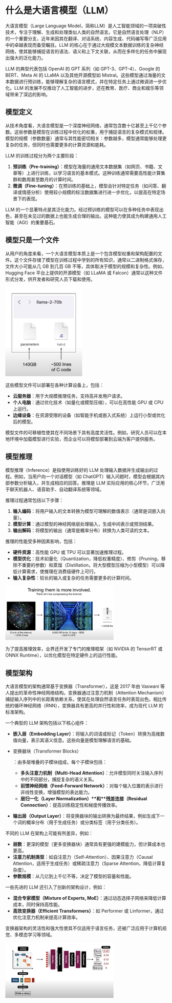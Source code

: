 # 什么是大语言模型（LLM）

大语言模型（Large Language Model，简称LLM）是人工智能领域的一项突破性技术，专注于理解、生成和处理类似人类的自然语言。它是自然语言处理（NLP）的一个重要分支，近年来因其在翻译、对话系统、内容生成、代码编写等广泛应用中的卓越表现而备受瞩目。LLM 的核心在于通过大规模文本数据训练的复杂神经网络，使其能够捕捉语言的语法、语义和上下文关联，从而在多样化的任务中展现出强大的泛化能力。

LLM 的典型代表包括 OpenAI 的 GPT 系列（如 GPT-3、GPT-4）、Google 的 BERT、Meta AI 的 LLaMA 以及其他开源模型如 Mistral。这些模型通过海量的文本数据进行预训练，能够理解复杂的语言模式，并在特定任务上通过微调进一步优化。LLM 的发展不仅推动了人工智能的进步，还在教育、医疗、商业和娱乐等领域带来了深远的影响。

## 模型定义

从技术角度看，大语言模型是一个深度神经网络，通常包含数十亿甚至上千亿个参数。这些参数是模型在训练过程中优化的权重，用于捕捉语言的复杂模式和规律。模型的规模（参数数量）通常与其性能密切相关：参数越多，模型通常能够处理更复杂的任务，但同时也需要更多的计算资源和能耗。

LLM 的训练过程分为两个主要阶段：

1. **预训练（Pre-training）**：模型在海量的通用文本数据集（如网页、书籍、文章等）上进行训练，以学习语言的基本模式。这种训练通常需要高性能计算集群和数周甚至数月的计算时间。
2. **微调（Fine-tuning）**：在预训练的基础上，模型会针对特定任务（如问答、翻译或情感分析）使用较小规模的标注数据集进行进一步优化，以提高在特定场景下的表现。

LLM 的一个显著特点是其泛化能力。经过预训练的模型可以在多种任务中表现出色，甚至在未见过的数据上也能生成合理的输出。这种能力使其成为构建通用人工智能（AGI）的重要基石。

## 模型只是一个文件

从用户的角度来看，一个大语言模型本质上是一个包含模型权重和架构配置的文件。这个文件存储了模型在训练过程中学到的所有知识，通常以二进制格式保存，文件大小可能从几 GB 到几百 GB 不等，具体取决于模型的规模和复杂性。例如，Hugging Face 平台上提供的开源模型（如 LLaMA 或 Falcon）通常以这种文件形式分发，供开发者和研究人员下载和使用。

<img src="../images/a-language-model-is-just-a-file.png" alt="a-language-model-is-just-a-file" style="zoom: 33%;" />

这些模型文件可以部署在各种计算设备上，包括：

- **云服务器**：用于大规模推理任务，支持高并发用户请求。
- **个人电脑**：通过优化技术（如量化或模型压缩），可以在高性能 GPU 或 CPU 上运行。
- **边缘设备**：在资源受限的设备（如智能手机或嵌入式系统）上运行小型或优化后的模型。

模型文件的可移植性使其在不同场景下具有高度灵活性。例如，研究人员可以在本地环境中加载模型进行实验，而企业可以将模型部署到云端为客户提供服务。

## 模型推理

模型推理（Inference）是指使用训练好的 LLM 处理输入数据并生成输出的过程。例如，当用户向一个对话模型（如 ChatGPT）输入问题时，模型会根据其内部参数分析输入，并生成相应的回答。推理是 LLM 实际应用的核心环节，广泛用于聊天机器人、语音助手、自动翻译系统等领域。

推理过程通常包括以下步骤：

1. **输入编码**：将用户输入的文本转换为模型可理解的数值表示（通常是词嵌入向量）。
2. **模型计算**：通过模型的神经网络层处理输入，生成中间表示或预测结果。
3. **输出解码**：将模型的输出（通常是概率分布）转换为人类可读的文本。

推理的性能受多种因素影响，包括：

- **硬件资源**：高性能 GPU 或 TPU 可以显著加速推理过程。
- **模型优化**：技术如量化（Quantization，降低权重精度）、修剪（Pruning，移除不重要的参数）和蒸馏（Distillation，将大型模型压缩为小型模型）可以降低计算需求，使推理在消费级硬件上可行。
- **输入复杂性**：较长的输入或复杂的任务需要更多的计算时间。

<img src="../images/train-on-gpu-concept.png" alt="train-on-gpu-concept" style="zoom:33%;" />

为了提高推理效率，业界还开发了专门的推理框架（如 NVIDIA 的 TensorRT 或 ONNX Runtime），以优化模型在特定硬件上的运行性能。

## 模型架构

大语言模型的架构通常基于变换器（Transformer），这是 2017 年由 Vaswani 等人提出的革命性神经网络结构。变换器通过注意力机制（Attention Mechanism）捕捉输入序列中的长距离依赖关系，使其在处理自然语言任务时表现出色。相比传统的循环神经网络（RNN），变换器具有更高的并行性和效率，成为现代 LLM 的标准架构。

一个典型的 LLM 架构包括以下核心组件：

- **嵌入层（Embedding Layer）**：将输入的词语或标记（Token）转换为高维数值向量，表示其语义信息。这些向量是模型理解语言的基础。

- 变换器块（Transformer Blocks）

  ：由多层堆叠的子模块组成，每个子模块包括：

  - **多头注意力机制（Multi-Head Attention）**：允许模型同时关注输入序列中的不同部分，捕捉复杂的语义关系。
  - **前馈神经网络（Feed-Forward Network）**：对每个输入位置的表示进行非线性变换，增强模型的表达能力。
  - **层归一化（Layer Normalization）\**和\**残差连接（Residual Connection）**：提高训练稳定性和梯度传播效率。

- **输出层（Output Layer）**：将变换器块的输出转换为最终结果，例如生成下一个词的概率分布（用于生成任务）或分类标签（用于分类任务）。

不同的 LLM 在架构上可能有所差异，例如：

- **层数**：更深的模型（更多变换器块）通常具有更强的建模能力，但计算成本也更高。
- **注意力机制类型**：如自注意力（Self-Attention）、因果注意力（Causal Attention，适用于生成任务）或稀疏注意力（Sparse Attention，降低计算复杂度）。
- **参数规模**：从几亿到上千亿不等，决定了模型的容量和性能。

一些先进的 LLM 还引入了创新的架构设计，例如：

- **混合专家模型（Mixture of Experts, MoE）**：通过动态选择子网络来降低计算成本，同时保持高性能。
- **高效变换器（Efficient Transformers）**：如 Performer 或 Linformer，通过优化注意力机制来提高计算效率。

变换器架构的灵活性和强大性使其不仅适用于语言任务，还被广泛应用于计算机视觉、多模态学习等领域。

<img src="../images/llm-diagram1.png" alt="llm-diagram1" style="zoom:33%;" />